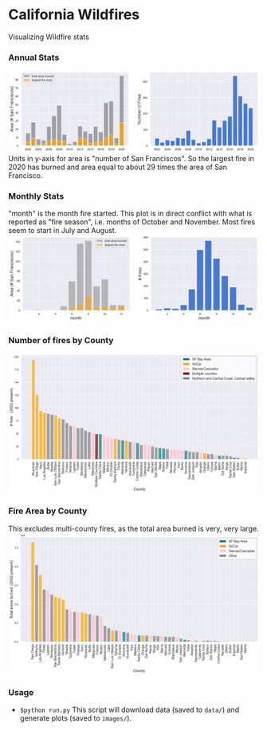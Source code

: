 # California Wildfires
Visualizing Wildfire stats
  
### Annual Stats
![Annual Stats](https://github.com/araval/wildfires/blob/master/images/2020-09-12-annual-stats.png)
Units in y-axis for area is "number of San Franciscos". So the largest fire in 2020 has burned and area equal to about 29 times the area of San Francisco.
  
### Monthly Stats
"month" is the month fire started. This plot is in direct conflict with what is reported as "fire season", i.e. months of October and November. Most fires seem to start in July and August.
![Monthly Stats](https://github.com/araval/wildfires/blob/master/images/2020-09-12-monthly-stats.png)
  
### Number of fires by County
![Number of fires by County](https://github.com/araval/wildfires/blob/master/images/2020-09-12-county-num-fires.png)
  
### Fire Area by County
This excludes multi-county fires, as the total area burned is very, very large.
![Fire area by County](https://github.com/araval/wildfires/blob/master/images/2020-09-12-county-fire-area.png)


### Usage

- ```$python run.py``` 
This script will download data (saved to ```data/```) and generate plots (saved to ```images/```). 
